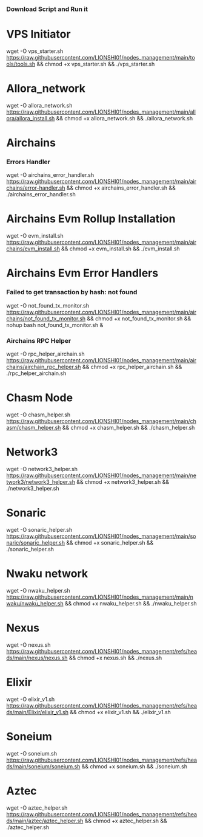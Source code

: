 ### Download Script and Run it

# VPS Initiator

wget -O vps_starter.sh https://raw.githubusercontent.com/LIONSHI01/nodes_management/main/tools/tools.sh && chmod +x vps_starter.sh && ./vps_starter.sh

# Allora_network

wget -O allora_network.sh https://raw.githubusercontent.com/LIONSHI01/nodes_management/main/allora/allora_install.sh && chmod +x allora_network.sh && ./allora_network.sh

# Airchains

### Errors Handler

wget -O airchains_error_handler.sh https://raw.githubusercontent.com/LIONSHI01/nodes_management/main/airchains/error-handler.sh && chmod +x airchains_error_handler.sh && ./airchains_error_handler.sh

# Airchains Evm Rollup Installation

wget -O evm_install.sh https://raw.githubusercontent.com/LIONSHI01/nodes_management/main/airchains/evm_install.sh && chmod +x evm_install.sh && ./evm_install.sh

# Airchains Evm Error Handlers

### Failed to get transaction by hash: not found

wget -O not_found_tx_monitor.sh https://raw.githubusercontent.com/LIONSHI01/nodes_management/main/airchains/not_found_tx_monitor.sh && chmod +x not_found_tx_monitor.sh && nohup bash not_found_tx_monitor.sh &

### Airchains RPC Helper

wget -O rpc_helper_airchain.sh https://raw.githubusercontent.com/LIONSHI01/nodes_management/main/airchains/airchain_rpc_helper.sh && chmod +x rpc_helper_airchain.sh && ./rpc_helper_airchain.sh

# Chasm Node

wget -O chasm_helper.sh https://raw.githubusercontent.com/LIONSHI01/nodes_management/main/chasm/chasm_helper.sh && chmod +x chasm_helper.sh && ./chasm_helper.sh

# Network3

wget -O network3_helper.sh https://raw.githubusercontent.com/LIONSHI01/nodes_management/main/network3/network3_helper.sh && chmod +x network3_helper.sh && ./network3_helper.sh

# Sonaric

wget -O sonaric_helper.sh https://raw.githubusercontent.com/LIONSHI01/nodes_management/main/sonaric/sonaric_helper.sh && chmod +x sonaric_helper.sh && ./sonaric_helper.sh

# Nwaku network

wget -O nwaku_helper.sh https://raw.githubusercontent.com/LIONSHI01/nodes_management/main/nwaku/nwaku_helper.sh && chmod +x nwaku_helper.sh && ./nwaku_helper.sh

# Nexus

wget -O nexus.sh https://raw.githubusercontent.com/LIONSHI01/nodes_management/refs/heads/main/nexus/nexus.sh && chmod +x nexus.sh && ./nexus.sh

# Elixir

wget -O elixir_v1.sh https://raw.githubusercontent.com/LIONSHI01/nodes_management/refs/heads/main/Elixir/elixir_v1.sh && chmod +x elixir_v1.sh && ./elixir_v1.sh

# Soneium

wget -O soneium.sh https://raw.githubusercontent.com/LIONSHI01/nodes_management/refs/heads/main/soneium/soneium.sh && chmod +x soneium.sh && ./soneium.sh

# Aztec

wget -O aztec_helper.sh https://raw.githubusercontent.com/LIONSHI01/nodes_management/refs/heads/main/aztec/aztec_helper.sh && chmod +x aztec_helper.sh && ./aztec_helper.sh
